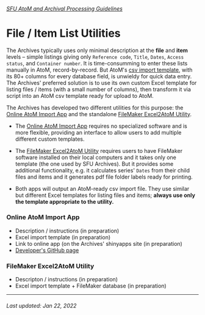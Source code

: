 ###### [SFU AtoM and Archival Processing Guidelines](../README.md)

# File / Item List Utilities

The Archives typically uses only minimal description at the **file** and **item** levels – simple listings giving only `Reference code`, `Title`, `Dates`, `Access status`, and `Container number`. It is time-consumming to enter these lists manually in AtoM, record-by-record. But AtoM's [csv import template](https://wiki.accesstomemory.org/wiki/Resources/CSV_templates), with its 80+ columns for every database field, is unwieldy for quick data entry. The Archives' preferred solution is to use its own custom Excel template for listing files / items (with a small number of columns), then transform it via script into an AtoM csv template ready for upload to AtoM.

The Archives has developed two different utilities for this purpose: the [Online AtoM Import App](online-atom-import-app.md) and the standalone [FileMaker Excel2AtoM Utility](excel2atom-filemaker-utility.md).

- The [Online AtoM Import App](online-atom-import-app.md) requires no specialized software and is more flexible, providing an interface to allow users to add multiple different custom templates.

- The [FileMaker Excel2AtoM Utility](excel2atom-filemaker-utility.md) requires users to have FileMaker software installed on their local computers and it takes only one template (the one used by SFU Archives). But it provides some additional functionality, e.g. it calculates series' `Dates` from their child files and items and it generates pdf file folder labels ready for printing.

- Both apps will output an AtoM-ready csv import file. They use similar but different Excel templates for listing files and items; **always use only the template appropriate to the utility.**

### Online AtoM Import App
- Description / instructions (in preparation)
- Excel import template (in preparation)
- Link to online app (on the Archives' shinyapps site (in preparation)
- [Developer's GitHub page](https://github.com/kpoloney/atom_import_template)

### FileMaker Excel2AtoM Utility
- Descripton / instructions (in preparation)
- Excel import template + FileMaker database (in preparation)

---
###### Last updated: Jan 22, 2022
